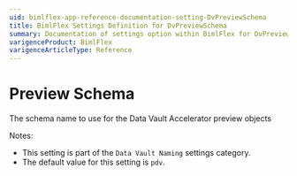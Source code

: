 ```yaml
---
uid: bimlflex-app-reference-documentation-setting-DvPreviewSchema
title: BimlFlex Settings Definition for DvPreviewSchema
summary: Documentation of settings option within BimlFlex for DvPreviewSchema
varigenceProduct: BimlFlex
varigenceArticleType: Reference
---
```


# Preview Schema

The schema name to use for the Data Vault Accelerator preview objects

Notes:
* This setting is part of the `Data Vault Naming` settings category.
 * The default value for this setting is `pdv`.